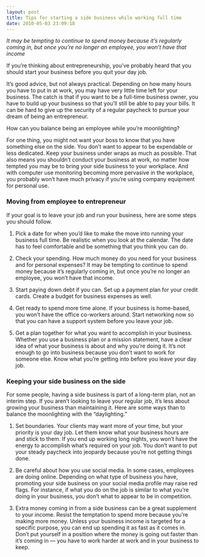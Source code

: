 ```yaml
---
layout: post
title: Tips for starting a side business while working full time
date: 2010-05-03 23:09:18
---
```


_It may be tempting to continue to spend money because it’s regularly coming in, but once you’re no longer an employee, you won’t have that income_

If you’re thinking about entrepreneurship, you’ve probably heard that you should start your business before you quit your day job.

It’s good advice, but not always practical. Depending on how many hours you have to put in at work, you may have very little time left for your business. The catch is that if you want to be a full-time business owner, you have to build up your business so that you’ll still be able to pay your bills. It can be hard to give up the security of a regular paycheck to pursue your dream of being an entrepreneur.

How can you balance being an employee while you’re moonlighting?

For one thing, you might not want your boss to know that you have something else on the side. You don’t want to appear to be expendable or less dedicated. Keep your business under wraps as much as possible. That also means you shouldn’t conduct your business at work, no matter how tempted you may be to bring your side business to your workplace. And with computer use monitoring becoming more pervasive in the workplace, you probably won’t have much privacy if you’re using company equipment for personal use.

### Moving from employee to entrepreneur
If your goal is to leave your job and run your business, here are some steps you should follow.

1. Pick a date for when you’d like to make the move into running your business full time. Be realistic when you look at the calendar. The date has to feel comfortable and be something that you think you can do.

2. Check your spending. How much money do you need for your business and for personal expenses? It may be tempting to continue to spend money because it’s regularly coming in, but once you’re no longer an employee, you won’t have that income.

3. Start paying down debt if you can. Set up a payment plan for your credit cards. Create a budget for business expenses as well.

4. Get ready to spend more time alone. If your business is home-based, you won’t have the office co-workers around. Start networking now so that you can have a support system before you leave your job.

5. Get a plan together for what you want to accomplish in your business. Whether you use a business plan or a mission statement, have a clear idea of what your business is about and why you’re doing it. It’s not enough to go into business because you don’t want to work for someone else. Know what you’re getting into before you leave your day job.

### Keeping your side business on the side
For some people, having a side business is part of a long-term plan, not an interim step. If you aren’t looking to leave your regular job, it’s less about growing your business than maintaining it. Here are some ways than to balance the moonlighting with the “daylighting.”

1. Set boundaries. Your clients may want more of your time, but your priority is your day job. Let them know what your business hours are and stick to them. If you end up working long nights, you won’t have the energy to accomplish what’s required on your job. You don’t want to put your steady paycheck into jeopardy because you’re not getting things done.

2. Be careful about how you use social media. In some cases, employees are doing online. Depending on what type of business you have, promoting your side business on your social media profile may raise red flags. For instance, if what you do on the job is similar to what you’re doing in your business, you don’t what to appear to be in competition.

3. Extra money coming in from a side business can be a great supplement to your income. Resist the temptation to spend more because you’re making more money. Unless your business income is targeted for a specific purpose, you can end up spending it as fast as it comes in. Don’t put yourself in a position where the money is going out faster than it’s coming in — you have to work harder at work and in your business to keep.
